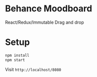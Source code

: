 # Behance Moodboard

React/Redux/Immutable Drag and drop

# Setup
```sh
npm install
npm start
```
Visit `http://localhost/8080`
